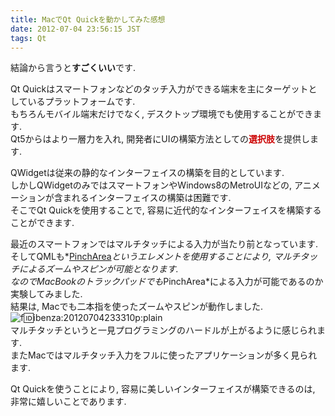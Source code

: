```yaml
---
title: MacでQt Quickを動かしてみた感想
date: 2012-07-04 23:56:15 JST
tags: Qt
---
```


結論から言うと<span style="font-weight:bold">すごくいい</span>です.

Qt Quickはスマートフォンなどのタッチ入力ができる端末を主にターゲットとしているプラットフォームです.  
もちろんモバイル端末だけでなく, デスクトップ環境でも使用することができます.  
Qt5からはより一層力を入れ, 開発者にUIの構築方法としての<span style="color: #cc0000;font-weight:bold">選択肢</span>を提供します.

QWidgetは従来の静的なインターフェイスの構築を目的としています.  
しかしQWidgetのみではスマートフォンやWindows8のMetroUIなどの, アニメーションが含まれるインターフェイスの構築は困難です.  
そこでQt Quickを使用することで, 容易に近代的なインターフェイスを構築することができます.

最近のスマートフォンではマルチタッチによる入力が当たり前となっています.  
そしてQMLも*[PinchArea](http://doc-snapshot.qt-project.org/4.8/qml-pincharea.html)*というエレメントを使用することにより, マルチタッチによるズームやスピンが可能となります.  
なのでMacBookのトラックパッドでも*PinchArea*による入力が可能であるのか実験してみました.  
結果は, Macでも二本指を使ったズームやスピンが動作しました.  
![f:id:ibenza:20120704233310p:plain](//cdn-ak.f.st-hatena.com/images/fotolife/i/ibenza/20120704/20120704233310.png)  
マルチタッチというと一見プログラミングのハードルが上がるように感じられます.  
またMacではマルチタッチ入力をフルに使ったアプリケーションが多く見られます.

Qt Quickを使うことにより, 容易に美しいインターフェイスが構築できるのは, 非常に嬉しいことであります.

